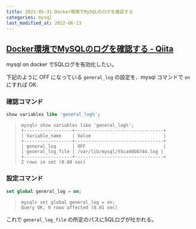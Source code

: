 ```yaml
---
title: 2022-05-31 Docker環境でMySQLのログを確認する
categories: mysql
last_modified_at: 2022-06-13
---
```


## [Docker環境でMySQLのログを確認する - Qiita](https://qiita.com/greenteabiscuit/items/fdf2d87e5327a4cdaf09)

mysql on docker でSQLログを有効化したい。

下記のように OFF になっている `general_log` の設定を、mysql コマンドで `on` にすれば OK.

### 確認コマンド

```sql
show variables like 'general_log%';
```

> ```
> mysql> show variables like 'general_log%';
> +------------------+---------------------------------+
> | Variable_name    | Value                           |
> +------------------+---------------------------------+
> | general_log      | OFF                             |
> | general_log_file | /var/lib/mysql/55ca40b8744.log |
> +------------------+---------------------------------+
> 2 rows in set (0.00 sec)
> ```

### 設定コマンド

```sql
set global general_log = on;
```

> ```
> mysql> set global general_log = on;
> Query OK, 0 rows affected (0.01 sec)
> ```

これで `general_log_file` の所定のパスにSQLログが吐かれる。
